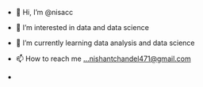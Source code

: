 - 👋 Hi, I’m @nisacc
- 👀 I’m interested in data and data science
- 🌱 I’m currently learning data analysis and data science
  
- 📫 How to reach me ...nishantchandel471@gmail.com
- 
  

<!---
nisacc/nisacc is a ✨ special ✨ repository because its `README.md` (this file) appears on your GitHub profile.
You can click the Preview link to take a look at your changes.
--->
